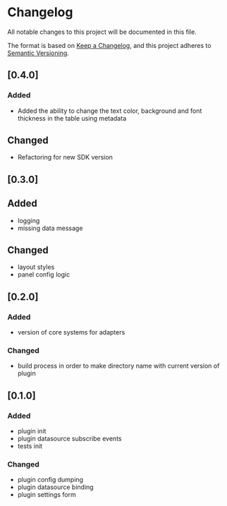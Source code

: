 # Changelog

All notable changes to this project will be documented in this file.

The format is based on [Keep a Changelog](https://keepachangelog.com/en/1.0.0/),
and this project adheres to [Semantic Versioning](https://semver.org/spec/v2.0.0.html).

## [0.4.0]

### Added
- Added the ability to change the text color, background and font thickness in the table using metadata

## Changed
- Refactoring for new SDK version

## [0.3.0]

## Added

- logging
- missing data message

## Changed

- layout styles
- panel config logic

## [0.2.0]

### Added
- version of core systems for adapters

### Changed
- build process in order to make directory name with current version of plugin

## [0.1.0]

### Added
- plugin init
- plugin datasource subscribe events
- tests init

### Changed
- plugin config dumping
- plugin datasource binding
- plugin settings form
